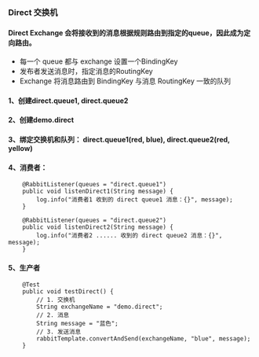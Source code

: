### Direct 交换机
#### Direct Exchange 会将接收到的消息根据规则路由到指定的queue，因此成为定向路由。
- 每一个 queue 都与 exchange 设置一个BindingKey
- 发布者发送消息时，指定消息的RoutingKey
- Exchange 将消息路由到 BindingKey 与消息 RoutingKey 一致的队列

#### 1、创建direct.queue1, direct.queue2
#### 2、创建demo.direct
#### 3、绑定交换机和队列： direct.queue1(red, blue), direct.queue2(red, yellow)
#### 4、消费者：
```
    @RabbitListener(queues = "direct.queue1")
    public void listenDirect1(String message) {
        log.info("消费者1 收到的 direct queue1 消息：{}", message);
    }

    @RabbitListener(queues = "direct.queue2")
    public void listenDirect2(String message) {
        log.info("消费者2 ...... 收到的 direct queue2 消息：{}", message);
    }
```

#### 5、生产者
```
    @Test
    public void testDirect() {
        // 1. 交换机
        String exchangeName = "demo.direct";
        // 2. 消息
        String message = "蓝色";
        // 3. 发送消息
        rabbitTemplate.convertAndSend(exchangeName, "blue", message);
    }
```
